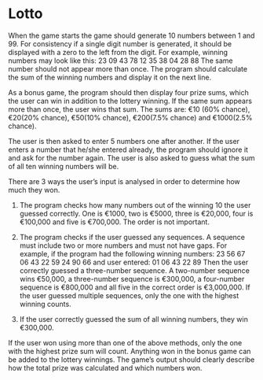 # Lotto
When the game starts the game should generate 10 numbers between 1 and 99. For consistency if a single digit number is 
generated, it should be displayed with a zero to the left from the digit. For example, winning numbers may look like this:
23 09 43 78 12 35 38 04 28 88
The same number should not appear more than once.
The program should calculate the sum of the winning numbers and display it on the next line.


As a bonus game, the program should then display four prize sums, which the user can win in addition to the lottery 
winning. If the same sum appears more than once, the user wins that sum. The sums are: €10 (60% chance), €20(20% chance), 
€50(10% chance), €200(7.5% chance) and €1000(2.5% chance).


The user is then asked to enter 5 numbers one after another. If the user enters a number that he/she entered already, 
the program should ignore it and ask for the number again. The user is also asked to guess what the sum of all ten 
winning numbers will be.


There are 3 ways the user’s input is analysed in order to determine how much they won.
1.	The program checks how many numbers out of the winning 10 the user guessed correctly. One is €1000, two is €5000, 
three is €20,000, four is €100,000 and five is €700,000. The order is not important.

2.	The program checks if the user guessed any sequences. A sequence must include two or more numbers and must not have 
gaps. For example, if the program had the following winning numbers:
23 56 67 06 43 22 59 24 90 66 and user entered: 01 06 43 22 89
Then the user correctly guessed a three-number sequence. A two-number sequence wins €50,000, a three-number sequence is
€300,000, a four-number sequence is €800,000 and all five in the correct order is €3,000,000. If the user guessed 
multiple sequences, only the one with the highest winning counts.

3.	If the user correctly guessed the sum of all winning numbers, they win €300,000.

If the user won using more than one of the above methods, only the one with the highest prize sum will count. 
Anything won in the bonus game can be added to the lottery winnings. The game’s output should clearly describe how the 
total prize was calculated and which numbers won.
